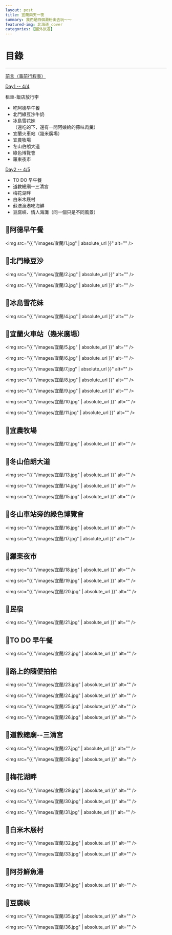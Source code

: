 ```yaml
---
layout: post
title: 宜蘭兩天一夜
summary: 我們是四個澱粉出去玩～～
featured-img: 北海道_cover
categories: [國外旅遊]
---
```



# 目錄

***

[前言（事前行程表）](#前言)

[Day1 -- 4/4 ](#Day1(4/4))

租車-飯店放行李<br>
- 吃阿德早午餐
- 北門綠豆沙牛奶
- 冰島雪花妹<br>
（還吃的下，還有一間阿娘給的蒜味肉羹）
- 宜蘭火車站（幾米廣場）
- 宜農牧場
- 冬山伯朗大道
- 綠色博覽會
- 羅東夜市

[Day2 -- 4/5](#Day2(4/5))

- TO DO 早午餐
- 道教總廟--三清宮
- 梅花湖畔
- 白米木屐村
- 蘇澳漁港吃海鮮
- 豆腐峽、情人海灘（同一個只是不同風景）

<a name="Day1(4/4)"/>

## 📍阿德早午餐

<span class="image fit"><img src="{{ "/images/宜蘭/1.jpg" | absolute_url }}" alt="" /></span>

## 📍北門綠豆沙
<span class="image fit"><img src="{{ "/images/宜蘭/2.jpg" | absolute_url }}" alt="" /></span>

<span class="image fit"><img src="{{ "/images/宜蘭/3.jpg" | absolute_url }}" alt="" /></span>

## 📍冰島雪花妹
<span class="image fit"><img src="{{ "/images/宜蘭/4.jpg" | absolute_url }}" alt="" /></span>

## 📍宜蘭火車站（幾米廣場）
<span class="image fit"><img src="{{ "/images/宜蘭/5.jpg" | absolute_url }}" alt="" /></span>

<span class="image fit"><img src="{{ "/images/宜蘭/6.jpg" | absolute_url }}" alt="" /></span>

<span class="image fit"><img src="{{ "/images/宜蘭/7.jpg" | absolute_url }}" alt="" /></span>

<span class="image fit"><img src="{{ "/images/宜蘭/8.jpg" | absolute_url }}" alt="" /></span>

<span class="image fit"><img src="{{ "/images/宜蘭/9.jpg" | absolute_url }}" alt="" /></span>

<span class="image fit"><img src="{{ "/images/宜蘭/10.jpg" | absolute_url }}" alt="" /></span>

<span class="image fit"><img src="{{ "/images/宜蘭/11.jpg" | absolute_url }}" alt="" /></span>

## 📍宜農牧場
<span class="image fit"><img src="{{ "/images/宜蘭/12.jpg" | absolute_url }}" alt="" /></span>

## 📍冬山伯朗大道
<span class="image fit"><img src="{{ "/images/宜蘭/13.jpg" | absolute_url }}" alt="" /></span>

<span class="image fit"><img src="{{ "/images/宜蘭/14.jpg" | absolute_url }}" alt="" /></span>

<span class="image fit"><img src="{{ "/images/宜蘭/15.jpg" | absolute_url }}" alt="" /></span>

## 📍冬山車站旁的綠色博覽會
<span class="image fit"><img src="{{ "/images/宜蘭/16.jpg" | absolute_url }}" alt="" /></span>

<span class="image fit"><img src="{{ "/images/宜蘭/17.jpg" | absolute_url }}" alt="" /></span>

## 📍羅東夜市
<span class="image fit"><img src="{{ "/images/宜蘭/18.jpg" | absolute_url }}" alt="" /></span>

<span class="image fit"><img src="{{ "/images/宜蘭/19.jpg" | absolute_url }}" alt="" /></span>

<span class="image fit"><img src="{{ "/images/宜蘭/20.jpg" | absolute_url }}" alt="" /></span>

## 📍民宿
<span class="image fit"><img src="{{ "/images/宜蘭/21.jpg" | absolute_url }}" alt="" /></span>

## 📍TO DO 早午餐
<span class="image fit"><img src="{{ "/images/宜蘭/22.jpg" | absolute_url }}" alt="" /></span>

## 📍路上的隨便拍拍
<span class="image fit"><img src="{{ "/images/宜蘭/23.jpg" | absolute_url }}" alt="" /></span>

<span class="image fit"><img src="{{ "/images/宜蘭/24.jpg" | absolute_url }}" alt="" /></span>

<span class="image fit"><img src="{{ "/images/宜蘭/25.jpg" | absolute_url }}" alt="" /></span>

<span class="image fit"><img src="{{ "/images/宜蘭/26.jpg" | absolute_url }}" alt="" /></span>

## 📍道教總廟--三清宮
<span class="image fit"><img src="{{ "/images/宜蘭/27.jpg" | absolute_url }}" alt="" /></span>

<span class="image fit"><img src="{{ "/images/宜蘭/28.jpg" | absolute_url }}" alt="" /></span>

## 📍梅花湖畔
<span class="image fit"><img src="{{ "/images/宜蘭/29.jpg" | absolute_url }}" alt="" /></span>

<span class="image fit"><img src="{{ "/images/宜蘭/30.jpg" | absolute_url }}" alt="" /></span>

<span class="image fit"><img src="{{ "/images/宜蘭/31.jpg" | absolute_url }}" alt="" /></span>

## 📍白米木屐村

<span class="image fit"><img src="{{ "/images/宜蘭/32.jpg" | absolute_url }}" alt="" /></span>

<span class="image fit"><img src="{{ "/images/宜蘭/33.jpg" | absolute_url }}" alt="" /></span>

## 📍阿芬鮮魚湯

<span class="image fit"><img src="{{ "/images/宜蘭/34.jpg" | absolute_url }}" alt="" /></span>

## 📍豆腐峽

<span class="image fit"><img src="{{ "/images/宜蘭/35.jpg" | absolute_url }}" alt="" /></span>

<span class="image fit"><img src="{{ "/images/宜蘭/36.jpg" | absolute_url }}" alt="" /></span>